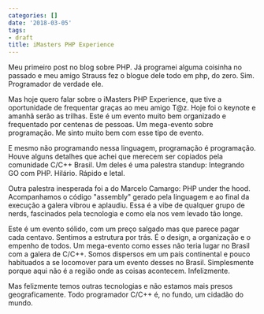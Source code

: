 ```yaml
---
categories: []
date: '2018-03-05'
tags:
- draft
title: iMasters PHP Experience
---
```


Meu primeiro post no blog sobre PHP. Já programei alguma coisinha no passado e meu amigo Strauss fez o blogue dele todo em php, do zero. Sim. Programador de verdade ele.

Mas hoje quero falar sobre o iMasters PHP Experience, que tive a oportunidade de frequentar graças ao meu amigo T@z. Hoje foi o keynote e amanhã serão as trilhas. Este é um evento muito bem organizado e frequentado por centenas de pessoas. Um mega-evento sobre programação. Me sinto muito bem com esse tipo de evento.

E mesmo não programando nessa linguagem, programação é programação. Houve alguns detalhes que achei que merecem ser copiados pela comunidade C/C++ Brasil. Um deles é uma palestra standup: Integrando GO com PHP. Hilário. Rápido e letal.

Outra palestra inesperada foi a do Marcelo Camargo: PHP under the hood. Acompanhamos o código "assembly" gerado pela linguagem e ao final da execução a galera vibrou e aplaudiu. Essa é a vibe de qualquer grupo de nerds, fascinados pela tecnologia e como ela nos vem levado tão longe.

Este é um evento sólido, com um preço salgado mas que parece pagar cada centavo. Sentimos a estrutura por trás. É o design, a organização e o empenho de todos. Um mega-evento como esses não teria lugar no Brasil com a galera de C/C++. Somos dispersos em um país continental e pouco habituados a se locomover para um evento desses no Brasil. Simplesmente porque aqui não é a região onde as coisas acontecem. Infelizmente.

Mas felizmente temos outras tecnologias e não estamos mais presos geograficamente. Todo programador C/C++ é, no fundo, um cidadão do mundo.